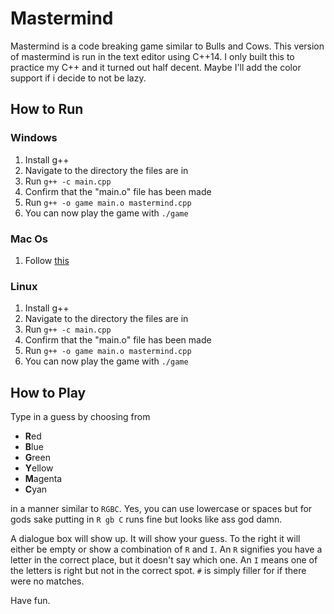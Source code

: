 # Mastermind
Mastermind is a code breaking game similar to Bulls and Cows. 
This version of mastermind is run in the text editor using C++14. 
I only built this to practice my C++ and it turned out half decent.
Maybe I'll add the color support if i decide to not be lazy.

## How to Run
### Windows
1. Install g++
2. Navigate to the directory the files are in
3. Run `g++ -c main.cpp`
4. Confirm that the "main.o" file has been made
5. Run `g++ -o game main.o mastermind.cpp`
6. You can now play the game with `./game`
### Mac Os
1. Follow [this](https://clang.llvm.org/get_started.html)
### Linux
1. Install g++
2. Navigate to the directory the files are in
3. Run `g++ -c main.cpp`
4. Confirm that the "main.o" file has been made
5. Run `g++ -o game main.o mastermind.cpp`
6. You can now play the game with `./game`

## How to Play
Type in a guess by choosing from
* **R**ed
* **B**lue
* **G**reen
* **Y**ellow
* **M**agenta
* **C**yan

in a manner similar to `RGBC`. Yes, you can use lowercase or spaces but
for gods sake putting in `R gb C` runs fine but looks like ass god damn.

A dialogue box will show up. It will show your guess. To the right it 
will either be empty or show a combination of `R` and `I`. An `R` 
signifies you have a letter in the correct place, but it doesn't say 
which one. An `I` means one of the letters is right but not in the 
correct spot. `#` is simply filler for if there were no matches.

Have fun.